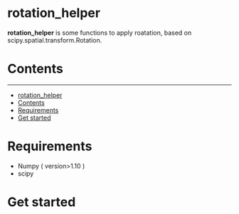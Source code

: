 # rotation_helper

**rotation_helper** is some functions to apply roatation, based on scipy.spatial.transform.Rotation.

# Contents

------

- [rotation\_helper](#rotation_helper)
- [Contents](#contents)
- [Requirements](#requirements)
- [Get started](#get-started)

# Requirements

- Numpy ( version>1.10 )
- scipy

# Get started
